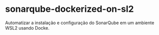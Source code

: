 # sonarqube-dockerized-on-sl2
Automatizar a instalação e configuração do SonarQube em um ambiente WSL2 usando Docke.
